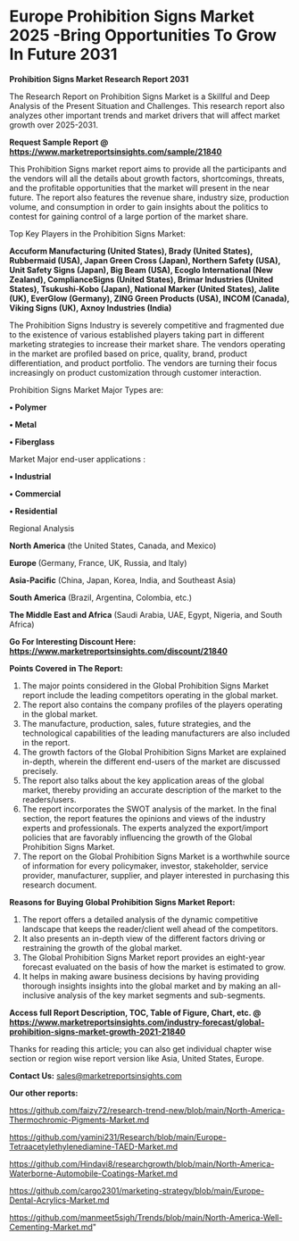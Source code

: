 # Europe Prohibition Signs Market 2025 -Bring Opportunities To Grow In Future 2031

<strong>Prohibition Signs Market Research Report 2031</strong>

The Research Report on Prohibition Signs Market is a Skillful and Deep Analysis of the Present Situation and Challenges. This research report also analyzes other important trends and market drivers that will affect market growth over 2025-2031.

<strong>Request Sample Report @ <a href=https://www.marketreportsinsights.com/sample/21840>https://www.marketreportsinsights.com/sample/21840</a></strong>

This Prohibition Signs market report aims to provide all the participants and the vendors will all the details about growth factors, shortcomings, threats, and the profitable opportunities that the market will present in the near future. The report also features the revenue share, industry size, production volume, and consumption in order to gain insights about the politics to contest for gaining control of a large portion of the market share.

Top Key Players in the Prohibition Signs Market:

<strong>Accuform Manufacturing (United States), Brady (United States), Rubbermaid (USA), Japan Green Cross (Japan), Northern Safety (USA), Unit Safety Signs (Japan), Big Beam (USA), Ecoglo International (New Zealand), ComplianceSigns (United States), Brimar Industries (United States), Tsukushi-Kobo (Japan), National Marker (United States), Jalite (UK), EverGlow (Germany), ZING Green Products (USA), INCOM (Canada), Viking Signs (UK), Axnoy Industries (India)</strong>

The Prohibition Signs Industry is severely competitive and fragmented due to the existence of various established players taking part in different marketing strategies to increase their market share. The vendors operating in the market are profiled based on price, quality, brand, product differentiation, and product portfolio. The vendors are turning their focus increasingly on product customization through customer interaction.

Prohibition Signs Market Major Types are:

<strong>• Polymer

• Metal

• Fiberglass</strong>

Market Major end-user applications :

<strong>• Industrial

• Commercial

• Residential</strong>

Regional Analysis

</u><strong><b>North America</b></strong> (the United States, Canada, and Mexico)

<strong><b>Europe </b></strong>(Germany, France, UK, Russia, and Italy)

<strong><b>Asia-Pacific</b></strong> (China, Japan, Korea, India, and Southeast Asia)

<strong><b>South America</b></strong> (Brazil, Argentina, Colombia, etc.)

<strong><b>The Middle East and Africa</b></strong> (Saudi Arabia, UAE, Egypt, Nigeria, and South Africa)

<strong>Go For Interesting Discount Here: <a href=https://www.marketreportsinsights.com/discount/21840>https://www.marketreportsinsights.com/discount/21840</a></strong>

<strong>Points Covered in The Report:</strong>
<ol>
  <li>The major points considered in the Global Prohibition Signs Market report include the leading competitors operating in the global market.</li>
  <li>The report also contains the company profiles of the players operating in the global market.</li>
  <li>The manufacture, production, sales, future strategies, and the technological capabilities of the leading manufacturers are also included in the report.</li>
  <li>The growth factors of the Global Prohibition Signs Market are explained in-depth, wherein the different end-users of the market are discussed precisely.</li>
  <li>The report also talks about the key application areas of the global market, thereby providing an accurate description of the market to the readers/users.</li>
  <li>The report incorporates the SWOT analysis of the market. In the final section, the report features the opinions and views of the industry experts and professionals. The experts analyzed the export/import policies that are favorably influencing the growth of the Global Prohibition Signs Market.</li>
  <li>The report on the Global Prohibition Signs Market is a worthwhile source of information for every policymaker, investor, stakeholder, service provider, manufacturer, supplier, and player interested in purchasing this research document.</li>
</ol>
<strong>Reasons for Buying Global Prohibition Signs Market Report:</strong>

<ol>
  <li>The report offers a detailed analysis of the dynamic competitive landscape that keeps the reader/client well ahead of the competitors.</li>
  <li>It also presents an in-depth view of the different factors driving or restraining the growth of the global market.</li>
  <li>The Global Prohibition Signs Market report provides an eight-year forecast evaluated on the basis of how the market is estimated to grow.</li>
  <li>It helps in making aware business decisions by having providing thorough insights insights into the global market and by making an all-inclusive analysis of the key market segments and sub-segments.</li>
</ol>
<strong>Access full Report Description, TOC, Table of Figure, Chart, etc. @ <a href=https://www.marketreportsinsights.com/industry-forecast/global-prohibition-signs-market-growth-2021-21840>https://www.marketreportsinsights.com/industry-forecast/global-prohibition-signs-market-growth-2021-21840</a></strong>


Thanks for reading this article; you can also get individual chapter wise section or region wise report version like Asia, United States, Europe.

<strong>Contact Us:</strong>
sales@marketreportsinsights.com

<strong>Our other reports:</strong>

<a href=https://github.com/faizy72/research-trend-new/blob/main/North-America-Thermochromic-Pigments-Market.md>https://github.com/faizy72/research-trend-new/blob/main/North-America-Thermochromic-Pigments-Market.md</a>

<a href=https://github.com/yamini231/Research/blob/main/Europe-Tetraacetylethylenediamine-TAED-Market.md>https://github.com/yamini231/Research/blob/main/Europe-Tetraacetylethylenediamine-TAED-Market.md</a>

<a href=https://github.com/Hindavi8/researchgrowth/blob/main/North-America-Waterborne-Automobile-Coatings-Market.md>https://github.com/Hindavi8/researchgrowth/blob/main/North-America-Waterborne-Automobile-Coatings-Market.md</a>

<a href=https://github.com/cargo2301/marketing-strategy/blob/main/Europe-Dental-Acrylics-Market.md>https://github.com/cargo2301/marketing-strategy/blob/main/Europe-Dental-Acrylics-Market.md</a>

<a href=https://github.com/manmeet5sigh/Trends/blob/main/North-America-Well-Cementing-Market.md>https://github.com/manmeet5sigh/Trends/blob/main/North-America-Well-Cementing-Market.md</a>"
